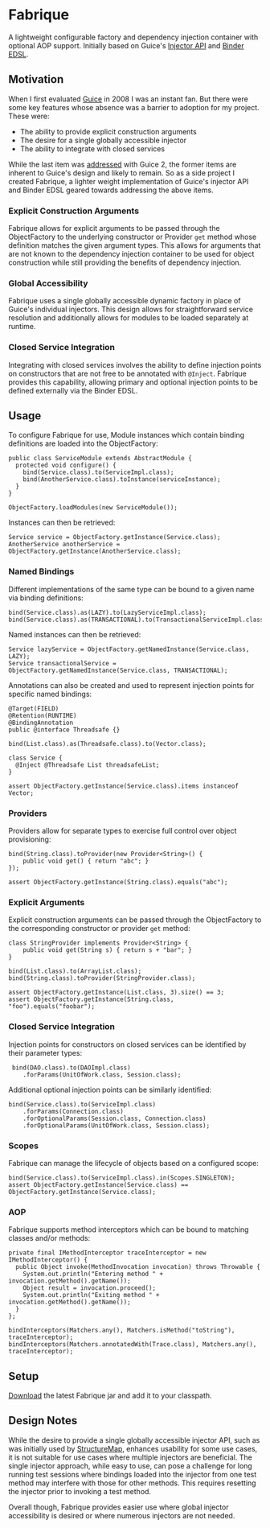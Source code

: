 # Fabrique

A lightweight configurable factory and dependency injection container with optional AOP support. Initially based on Guice's [Injector API](http://google-guice.googlecode.com/svn/trunk/javadoc/com/google/inject/Injector.html) and [Binder EDSL](http://google-guice.googlecode.com/svn/trunk/javadoc/com/google/inject/Binder.html).

## Motivation

When I first evaluated [Guice](http://code.google.com/p/google-guice) in 2008 I was an instant fan. But there were some key features whose absence was a barrier to adoption for my project. These were:

* The ability to provide explicit construction arguments
* The desire for a single globally accessible injector
* The ability to integrate with closed services

While the last item was [addressed](http://google-guice.googlecode.com/svn/trunk/javadoc/com/google/inject/binder/LinkedBindingBuilder.html#toConstructor%28java.lang.reflect.Constructor%3CS%3E%29) with Guice 2, the former items are inherent to Guice's design and likely to remain. So as a side project I created Fabrique, a lighter weight implementation of Guice's injector API and Binder EDSL geared towards addressing the above items.

### Explicit Construction Arguments

Fabrique allows for explicit arguments to be passed through the ObjectFactory to the underlying constructor or Provider `get` method whose definition matches the given argument types. This allows for arguments that are not known to the dependency injection container to be used for object construction while still providing the benefits of dependency injection.

### Global Accessibility

Fabrique uses a single globally accessible dynamic factory in place of Guice's individual injectors. This design allows for straightforward service resolution and additionally allows for modules to be loaded separately at runtime.

### Closed Service Integration

Integrating with closed services involves the ability to define injection points on constructors that are not free to be annotated with `@Inject`. Fabrique provides this capability, allowing primary and optional injection points to be defined externally via the Binder EDSL.

## Usage

To configure Fabrique for use, Module instances which contain binding definitions are loaded into the ObjectFactory:

    public class ServiceModule extends AbstractModule {
      protected void configure() {
        bind(Service.class).to(ServiceImpl.class);
        bind(AnotherService.class).toInstance(serviceInstance);
      }
    }
    
    ObjectFactory.loadModules(new ServiceModule());
    
Instances can then be retrieved:

    Service service = ObjectFactory.getInstance(Service.class);
    AnotherService anotherService = ObjectFactory.getInstance(AnotherService.class);

### Named Bindings

Different implementations of the same type can be bound to a given name via binding definitions:

    bind(Service.class).as(LAZY).to(LazyServiceImpl.class);
    bind(Service.class).as(TRANSACTIONAL).to(TransactionalServiceImpl.class);

Named instances can then be retrieved:

    Service lazyService = ObjectFactory.getNamedInstance(Service.class, LAZY);
    Service transactionalService = ObjectFactory.getNamedInstance(Service.class, TRANSACTIONAL);
    
Annotations can also be created and used to represent injection points for specific named bindings:

    @Target(FIELD) 
    @Retention(RUNTIME)
    @BindingAnnotation
    public @interface Threadsafe {}

    bind(List.class).as(Threadsafe.class).to(Vector.class);
  
    class Service {
      @Inject @Threadsafe List threadsafeList;
    }

    assert ObjectFactory.getInstance(Service.class).items instanceof Vector;

### Providers

Providers allow for separate types to exercise full control over object provisioning:

    bind(String.class).toProvider(new Provider<String>() {
        public void get() { return "abc"; }
    });
    
    assert ObjectFactory.getInstance(String.class).equals("abc");

### Explicit Arguments

Explicit construction arguments can be passed through the ObjectFactory to the corresponding constructor or provider `get` method:

    class StringProvider implements Provider<String> {
        public void get(String s) { return s + "bar"; }
    }

    bind(List.class).to(ArrayList.class);
    bind(String.class).toProvider(StringProvider.class);
    
    assert ObjectFactory.getInstance(List.class, 3).size() == 3;
    assert ObjectFactory.getInstance(String.class, "foo").equals("foobar");

### Closed Service Integration

Injection points for constructors on closed services can be identified by their parameter types:

     bind(DAO.class).to(DAOImpl.class)
        .forParams(UnitOfWork.class, Session.class);
     
Additional optional injection points can be similarly identified:

    bind(Service.class).to(ServiceImpl.class)
        .forParams(Connection.class)
        .forOptionalParams(Session.class, Connection.class)
        .forOptionalParams(UnitOfWork.class, Session.class);

### Scopes

Fabrique can manage the lifecycle of objects based on a configured scope:

    bind(Service.class).to(ServiceImpl.class).in(Scopes.SINGLETON);
    assert ObjectFactory.getInstance(Service.class) == ObjectFactory.getInstance(Service.class);
    
### AOP

Fabrique supports method interceptors which can be bound to matching classes and/or methods:

    private final IMethodInterceptor traceInterceptor = new IMethodInterceptor() {
      public Object invoke(MethodInvocation invocation) throws Throwable {
        System.out.println("Entering method " + invocation.getMethod().getName());
        Object result = invocation.proceed();
        System.out.println("Exiting method " + invocation.getMethod().getName());
      }
    };

    bindInterceptors(Matchers.any(), Matchers.isMethod("toString"), traceInterceptor);
    bindInterceptors(Matchers.annotatedWith(Trace.class), Matchers.any(), traceInterceptor);

## Setup

[Download](https://github.com/jhalterman/fabrique/downloads) the latest Fabrique jar and add it to your classpath.

## Design Notes

While the desire to provide a single globally accessible injector API, such as was initially used by [StructureMap](http://structuremap.sourceforge.net), enhances usability for some use cases, it is not suitable for use cases where multiple injectors are beneficial. The single injector approach, while easy to use, can pose a challenge for long running test sessions where bindings loaded into the injector from one test method may interfere with those for other methods. This requires resetting the injector prior to invoking a test method.

Overall though, Fabrique provides easier use where global injector accessibility is desired or where numerous injectors are not needed.